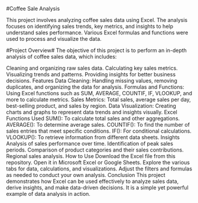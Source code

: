 #Coffee Sale Analysis

This project involves analyzing coffee sales data using Excel. The analysis focuses on identifying sales trends, key metrics, and insights to help understand sales performance. Various Excel formulas and functions were used to process and visualize the data.

#Project Overview#
The objective of this project is to perform an in-depth analysis of coffee sales data, which includes:

Cleaning and organizing raw sales data.
Calculating key sales metrics.
Visualizing trends and patterns.
Providing insights for better business decisions.
Features
Data Cleaning: Handling missing values, removing duplicates, and organizing the data for analysis.
Formulas and Functions: Using Excel functions such as SUM, AVERAGE, COUNTIF, IF, VLOOKUP, and more to calculate metrics.
Sales Metrics: Total sales, average sales per day, best-selling product, and sales by region.
Data Visualization: Creating charts and graphs to represent data trends and insights visually.
Excel Functions Used
SUM(): To calculate total sales and other aggregations.
AVERAGE(): To determine average sales.
COUNTIF(): To find the number of sales entries that meet specific conditions.
IF(): For conditional calculations.
VLOOKUP(): To retrieve information from different data sheets.
Insights
Analysis of sales performance over time.
Identification of peak sales periods.
Comparison of product categories and their sales contributions.
Regional sales analysis.
How to Use
Download the Excel file from this repository.
Open it in Microsoft Excel or Google Sheets.
Explore the various tabs for data, calculations, and visualizations.
Adjust the filters and formulas as needed to conduct your own analysis.
Conclusion
This project demonstrates how Excel can be used effectively to analyze sales data, derive insights, and make data-driven decisions. It is a simple yet powerful example of data analysis in action.
